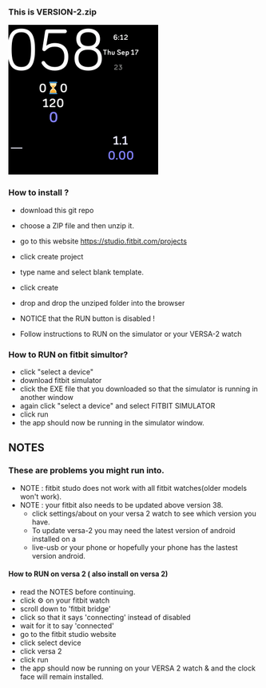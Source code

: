 ### This is VERSION-2.zip
![ima](/cover.png)


### How to install ?
* download this git repo
* choose a ZIP file and then unzip it.

* go to this website https://studio.fitbit.com/projects
* click create project
* type name and select blank template.
* click create

* drop and drop the unziped folder into the browser

* NOTICE that the RUN button is disabled ! 
* Follow instructions to RUN on the simulator or your VERSA-2 watch



### How to RUN on fitbit simultor?
*  click "select a device"
*  download fitbit simulator
*  click the EXE file that you downloaded so that the simulator is running in another window
*  again click "select a device" and select FITBIT SIMULATOR
*  click run 
*  the app should now be running in the simulator window.

## NOTES
### These are problems you might run into.
* NOTE : fitbit studo does not work with all fitbit watches(older models won't work).
* NOTE : your fitbit also needs to be updated above version 38.
  - click settings/about on your versa 2 watch to see which version you have.
  - To update versa-2 you may need the latest version of android installed on a 
  - live-usb or your phone or hopefully your phone has the lastest version android.

#### How to RUN on versa 2 ( also install on versa 2)
* read the NOTES before continuing.
* click ⚙️ on your fitbit watch
* scroll down to 'fitbit bridge'
* click so that it says 'connecting' instead of disabled
* wait for it to say 'connected'
* go to the fitbit studio website
* click select device
* click versa 2
* click run 
* the app should now be running on your VERSA 2 watch & and the clock face will remain installed.